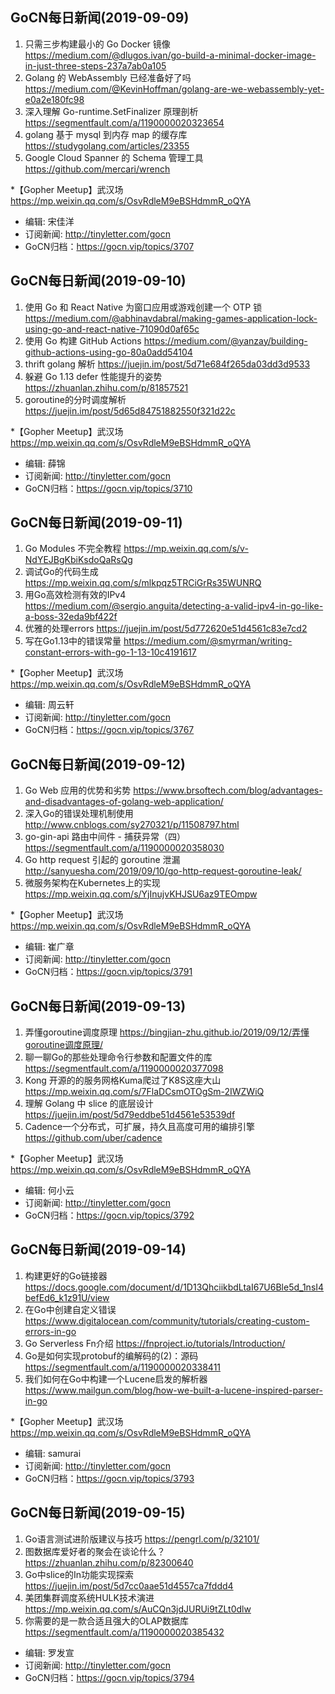 ## GoCN每日新闻(2019-09-09)

1. 只需三步构建最小的 Go Docker 镜像 https://medium.com/@dlugos.ivan/go-build-a-minimal-docker-image-in-just-three-steps-237a7ab0a105
2. Golang 的 WebAssembly 已经准备好了吗 https://medium.com/@KevinHoffman/golang-are-we-webassembly-yet-e0a2e180fc98
3. 深入理解 Go-runtime.SetFinalizer 原理剖析 https://segmentfault.com/a/1190000020323654
4. golang 基于 mysql 到内存 map 的缓存库 https://studygolang.com/articles/23355
5. Google Cloud Spanner 的 Schema 管理工具 https://github.com/mercari/wrench

*【Gopher Meetup】武汉场 https://mp.weixin.qq.com/s/OsvRdleM9eBSHdmmR_oQYA

- 编辑: 宋佳洋 
- 订阅新闻: http://tinyletter.com/gocn  
- GoCN归档：https://gocn.vip/topics/3707

## GoCN每日新闻(2019-09-10)

1. 使用 Go 和 React Native 为窗口应用或游戏创建一个 OTP 锁 https://medium.com/@abhinavdabral/making-games-application-lock-using-go-and-react-native-71090d0af65c
2. 使用 Go 构建 GitHub Actions https://medium.com/@yanzay/building-github-actions-using-go-80a0add54104
3. thrift golang 解析 https://juejin.im/post/5d71e684f265da03dd3d9533
4. 躲避 Go 1.13 defer 性能提升的姿势 https://zhuanlan.zhihu.com/p/81857521
5. goroutine的分时调度解析 https://juejin.im/post/5d65d84751882550f321d22c

*【Gopher Meetup】武汉场 https://mp.weixin.qq.com/s/OsvRdleM9eBSHdmmR_oQYA

- 编辑: 薛锦 
- 订阅新闻: http://tinyletter.com/gocn  
- GoCN归档：https://gocn.vip/topics/3710

## GoCN每日新闻(2019-09-11)

1. Go Modules 不完全教程  https://mp.weixin.qq.com/s/v-NdYEJBgKbiKsdoQaRsQg
2. 调试Go的代码生成 https://mp.weixin.qq.com/s/mlkpqz5TRCiGrRs35WUNRQ
3. 用Go高效检测有效的IPv4 https://medium.com/@sergio.anguita/detecting-a-valid-ipv4-in-go-like-a-boss-32eda9bf422f
4. 优雅的处理errors https://juejin.im/post/5d772620e51d4561c83e7cd2
5. 写在Go1.13中的错误常量 https://medium.com/@smyrman/writing-constant-errors-with-go-1-13-10c4191617

*【Gopher Meetup】武汉场 https://mp.weixin.qq.com/s/OsvRdleM9eBSHdmmR_oQYA

- 编辑: 周云轩 
- 订阅新闻: http://tinyletter.com/gocn  
- GoCN归档：https://gocn.vip/topics/3767

## GoCN每日新闻(2019-09-12)

1.  Go Web 应用的优势和劣势   https://www.brsoftech.com/blog/advantages-and-disadvantages-of-golang-web-application/
2. 深入Go的错误处理机制使用 http://www.cnblogs.com/sy270321/p/11508797.html
3. go-gin-api 路由中间件 - 捕获异常（四） https://segmentfault.com/a/1190000020358030
4. Go http request 引起的 goroutine 泄漏 http://sanyuesha.com/2019/09/10/go-http-request-goroutine-leak/
5. 微服务架构在Kubernetes上的实现 https://mp.weixin.qq.com/s/YjInujvKHJSU6az9TEOmpw

*【Gopher Meetup】武汉场 https://mp.weixin.qq.com/s/OsvRdleM9eBSHdmmR_oQYA

- 编辑: 崔广章 
- 订阅新闻: http://tinyletter.com/gocn  
- GoCN归档：https://gocn.vip/topics/3791

## GoCN每日新闻(2019-09-13)

1.  弄懂goroutine调度原理 https://bingjian-zhu.github.io/2019/09/12/弄懂goroutine调度原理/
2.  聊一聊Go的那些处理命令行参数和配置文件的库 https://segmentfault.com/a/1190000020377098
3.  Kong 开源的的服务网格Kuma爬过了K8S这座大山 https://mp.weixin.qq.com/s/7FlaDCsmOTOgSm-2IWZWiQ
4.  理解 Golang 中 slice 的底层设计 https://juejin.im/post/5d79eddbe51d4561e53539df
5.  Cadence一个分布式，可扩展，持久且高度可用的编排引擎 https://github.com/uber/cadence

*【Gopher Meetup】武汉场 https://mp.weixin.qq.com/s/OsvRdleM9eBSHdmmR_oQYA

- 编辑: 何小云 
- 订阅新闻: http://tinyletter.com/gocn  
- GoCN归档：https://gocn.vip/topics/3792

## GoCN每日新闻(2019-09-14)

1. 构建更好的Go链接器 https://docs.google.com/document/d/1D13QhciikbdLtaI67U6Ble5d_1nsI4befEd6_k1z91U/view  
2. 在Go中创建自定义错误 https://www.digitalocean.com/community/tutorials/creating-custom-errors-in-go  
3. Go Serverless Fn介绍 https://fnproject.io/tutorials/Introduction/  
4. Go是如何实现protobuf的编解码的(2)：源码 https://segmentfault.com/a/1190000020338411  
5. 我们如何在Go中构建一个Lucene启发的解析器 https://www.mailgun.com/blog/how-we-built-a-lucene-inspired-parser-in-go  

*【Gopher Meetup】武汉场 https://mp.weixin.qq.com/s/OsvRdleM9eBSHdmmR_oQYA

* 编辑: samurai
* 订阅新闻: http://tinyletter.com/gocn
* GoCN归档：https://gocn.vip/topics/3793

## GoCN每日新闻(2019-09-15)
1. Go语言测试进阶版建议与技巧 https://pengrl.com/p/32101/
2. 图数据库爱好者的聚会在谈论什么？ https://zhuanlan.zhihu.com/p/82300640
3. Go中slice的In功能实现探索 https://juejin.im/post/5d7cc0aae51d4557ca7fddd4
4. 美团集群调度系统HULK技术演进 https://mp.weixin.qq.com/s/AuCQn3jdJURUi9tZLt0dlw
5. 你需要的是一款合适且强大的OLAP数据库 https://segmentfault.com/a/1190000020385432

- 编辑: 罗发宣
- 订阅新闻: http://tinyletter.com/gocn
- GoCN归档：https://gocn.vip/topics/3794
